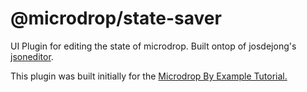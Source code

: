 # @microdrop/state-saver

UI Plugin for editing the state of microdrop. Built ontop of josdejong's [jsoneditor](https://github.com/josdejong/jsoneditor).

This plugin was built initially for the [Microdrop By Example Tutorial.](https://github.com/sci-bots/microdrop-3.0/wiki/Microdrop-By-Example)

